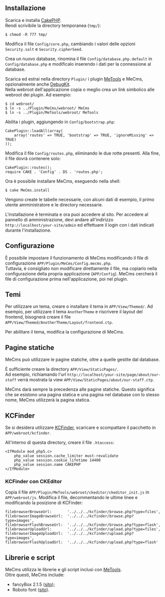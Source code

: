 ## Installazione
Scarica e installa [CakePHP](http://cakephp.org).  
Rendi scrivibile la directory temporanea (`tmp/`):

	$ chmod -R 777 tmp/
	
Modifica il file `Config/core.php`, cambiando i valori delle opzioni `Security.salt` e `Security.cipherSeed`.  

Crea un nuovo database, rinomina il file `Config/database.php.default` in `Config/database.php` e modificalo 
inserendo i dati per la connessione al database.

Scarica ed estrai nella directory `Plugin/` i plugin [MeTools](//github.com/mirko-pagliai/MeTools) e MeCms, 
opzionalmente anche [DebugKit](//github.com/cakephp/debug_kit/releases).  
Nella webroot dell'applicazione copia o meglio crea un link simbolico alle webroot dei plugin. Ad esempio:

	$ cd webroot/
	$ ln -s ../Plugin/MeCms/webroot/ MeCms
	$ ln -s ../Plugin/MeTools/webroot/ MeTools
	
Abilita i plugin, aggiungendo in `Config/bootstrap.php`:

	CakePlugin::loadAll(array(
		array('routes' => TRUE, 'bootstrap' => TRUE, 'ignoreMissing' => TRUE)
	));
	
Modifica il file `Config/routes.php`, eliminando le due rotte presenti. Alla fine, il file dovrà contenere solo:

	CakePlugin::routes();
	require CAKE . 'Config' . DS . 'routes.php';
	
Ora è possibile installare MeCms, eseguendo nella shell:

	$ cake MeCms.install

Vengono create le tabelle necessarie, con alcuni dati di esempio, il primo utente amministratore e le directory 
necessarie.

L'installazione è terminata e ora puoi accedere al sito. Per accedere al pannello di amministrazione, devi andare 
all'indirizzo `http://localhost/your-site/admin` ed effettuare il login con i dati indicati durante l'installazione.

## Configurazione
È possibile impostare il funzionamento di MeCms modificando il file di configurazione `APP/Plugin/MeCms/Config.mecms.php`.  
Tuttavia, è consigliato non modificare direttamente il file, ma copiarlo nella configurazione della propria applicazione 
(`APP/Config`). MeCms cercherà il file di configurazione prima nell'applicazione, poi nel plugin.

## Temi
Per utilizzare un tema, creare o installare il tema in `APP/View/Themed/`. Ad esempio, per utilizzare il tema 
`AnotherTheme` e riscrivere il layout del frontend, bisognerà creare il file 
`APP/View/Themed/AnotherTheme/Layout/frontend.ctp`.

Per abilitare il tema, modifica la configurazione di MeCms.

## Pagine statiche
MeCms può utilizzare le pagine statiche, oltre a quelle gestite dal database.

È sufficiente creare la directory `APP/View/StaticPages/`.  
Ad esempio, richiamando l'url `http://localhost/your-site/page/about/our-staff` verrà mostrata la view 
`APP/View/StaticPages/about/our-staff.ctp`.

MeCms darà sempre la precedenza alle pagine statiche. Questo significa che se esistono una pagina statica e una pagina nel
database con lo stesso nome, MeCms utilizzerà la pagina statica.

## KCFinder
Se si desidera utilizzare [KCFinder](http://kcfinder.sunhater.com), scaricare e scompattare il pacchetto in 
`APP/webroot/kcfinder`. 

All'interno di questa directory, creare il file `.htaccess`:

	<IfModule mod_php5.c>
		php_value session.cache_limiter must-revalidate
		php_value session.cookie_lifetime 14400
		php_value session.name CAKEPHP
	</IfModule>

### KCFinder con CKEditor
Copia il file `APP/Plugin/MeTools/webroot/ckeditor/ckeditor_init.js` in `APP/webroot/js`. Modifica il file, decommentando le
ultime linee e modificando la posizione di KCFinder:

	filebrowserBrowseUrl:		'../../../kcfinder/browse.php?type=files',
	filebrowserImageBrowseUrl:	'../../../kcfinder/browse.php?type=images',
	filebrowserFlashBrowseUrl:	'../../../kcfinder/browse.php?type=flash',
	filebrowserUploadUrl:		'../../../kcfinder/upload.php?type=files',
	filebrowserImageUploadUrl:	'../../../kcfinder/upload.php?type=images',
	filebrowserFlashUploadUrl:	'../../../kcfinder/upload.php?type=flash'

## Librerie e script
MeCms utilizza le librerie e gli script inclusi con [MeTools](//github.com/mirko-pagliai/MeTools#libraries-and-script).  
Oltre questi, MeCms include:

- fancyBox 2.1.5 ([sito](http://fancyapps.com/fancybox));
- Roboto font ([sito](http://google.com/fonts#UsePlace:use/Collection:Roboto)).